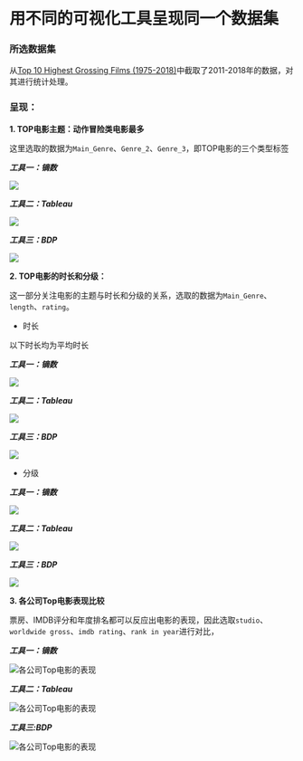 # 用不同的可视化工具呈现同一个数据集

### 所选数据集

从[Top 10 Highest Grossing Films (1975-2018)](https://www.kaggle.com/bidyutchanda/top-10-highest-grossing-films-19752018/downloads/top-10-highest-grossing-films-19752018.zip/1)中截取了2011-2018年的数据，对其进行统计处理。

### 呈现：

**1. TOP电影主题：动作冒险类电影最多**


这里选取的数据为`Main_Genre`、`Genre_2`、`Genre_3`，即TOP电影的三个类型标签

***工具一：镝数***

![](https://github.com/starlee1998/homework/blob/master/top%E7%94%B5%E5%BD%B1%E4%B8%BB%E9%A2%98.png)

***工具二：Tableau***

![](https://github.com/starlee1998/homework/blob/master/%E4%B8%89%E4%B8%AA%E4%B8%BB%E8%A6%81%E6%A0%87%E7%AD%BE%E5%88%86%E5%B8%83%E6%83%85%E5%86%B52.png)

***工具三：BDP***

![](https://github.com/starlee1998/homework/blob/master/top%E7%94%B5%E5%BD%B1%E4%B8%BB%E9%A2%983.png)
     
     
    

**2. TOP电影的时长和分级：**

这一部分关注电影的主题与时长和分级的关系，选取的数据为`Main_Genre`、`length`、`rating`。

- 时长
   
以下时长均为平均时长
     
***工具一：镝数***

![](https://github.com/starlee1998/homework/blob/master/%E4%B8%BB%E9%A2%98%E4%B8%8E%E6%97%B6%E9%95%BF1.png)

***工具二：Tableau***

![](https://github.com/starlee1998/homework/blob/master/%E4%B8%BB%E9%A2%98%E4%B8%8E%E6%97%B6%E9%95%BF2.png)

***工具三：BDP***

![](https://github.com/starlee1998/homework/blob/master/%E4%B8%BB%E9%A2%98%E4%B8%8E%E6%97%B6%E9%95%BF3.png)
     

- 分级

***工具一：镝数***

![](https://github.com/starlee1998/homework/blob/master/%E4%B8%BB%E9%A2%98%E4%B8%8E%E5%88%86%E7%BA%A71.png)
     
***工具二：Tableau***

![](https://github.com/starlee1998/homework/blob/master/%E4%B8%BB%E9%A2%98%E4%B8%8E%E5%88%86%E7%BA%A72.png)

***工具三：BDP***

![](https://github.com/starlee1998/homework/blob/master/%E4%B8%BB%E9%A2%98%E4%B8%8E%E5%88%86%E7%BA%A73.png)
     
     
     
**3. 各公司Top电影表现比较**

票房、IMDB评分和年度排名都可以反应出电影的表现，因此选取`studio`、`worldwide gross`、`imdb rating`、`rank in year`进行对比，

***工具一：镝数***

![各公司Top电影的表现](https://github.com/starlee1998/homework/blob/master/%E4%B8%89%E9%A1%B9%E5%B9%B3%E5%9D%87%E5%80%BC.png)
     
***工具二：Tableau***

![各公司Top电影的表现](https://github.com/starlee1998/homework/blob/master/%E4%B8%89%E9%A1%B9%E5%B9%B3%E5%9D%87%E5%80%BC%202.png)
     
***工具三:BDP***

![各公司Top电影的表现](https://github.com/starlee1998/homework/blob/master/%E4%B8%89%E9%A1%B9%E5%B9%B3%E5%9D%87%E5%80%BC3.png)
     


     
